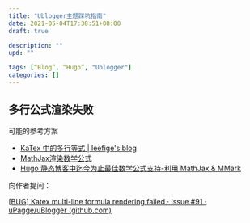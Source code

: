 ```yaml
---
title: "Ublogger主题踩坑指南"
date: 2021-05-04T17:38:51+08:00
draft: true

description: ""
upd: ""

tags: [“Blog”, “Hugo”, "Ublogger"]
categories: []
---
```


## 多行公式渲染失败

可能的参考方案

- [KaTex 中的多行等式 | leefige's blog](https://leefige.github.io/2019/03/11/KaTex中的多行等式/)
- [MathJax渲染数学公式](https://ztygcs.github.io/posts/hugo+mathjax%E5%AE%9E%E7%8E%B0%E6%95%B0%E5%AD%A6%E5%85%AC%E5%BC%8F%E7%9A%84%E6%B8%B2%E6%9F%93/)
- [Hugo 静态博客中迄今为止最佳数学公式支持-利用 MathJax & MMark](https://butui.me/post/yet-best-math-formula-support-for-hugo-with-mathjax/)

向作者提问：

[[BUG] Katex multi-line formula rendering failed · Issue #91 · uPagge/uBlogger (github.com)](https://github.com/uPagge/uBlogger/issues/91)

